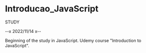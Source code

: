 # Introducao_JavaScript

STUDY

--x 2022/11/14 x--

Beginning of the study in JavaScript. Udemy course "Introduction to JavaScript". 
